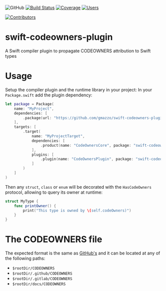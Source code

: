 ![GitHub](https://img.shields.io/github/license/gmazzo/swift-codeowners-plugin)
[![Build Status](https://github.com/gmazzo/swift-codeowners-plugin/actions/workflows/ci-cd.yaml/badge.svg)](https://github.com/gmazzo/swift-codeowners-plugin/actions/workflows/ci-cd.yaml)
[![Coverage](https://codecov.io/gh/gmazzo/swift-codeowners-plugin/branch/main/graph/badge.svg?token=ExYkP1Q9oE)](https://codecov.io/gh/gmazzo/swift-codeowners-plugin)
[![Users](https://img.shields.io/badge/users_by-Sourcegraph-purple)](https://sourcegraph.com/search?q=content:gmazzo/swift-codeowners-plugin+-repo:github.com/gmazzo/swift-codeowners-plugin)

[![Contributors](https://contrib.rocks/image?repo=gmazzo/swift-codeowners-plugin)](https://github.com/gmazzo/swift-codeowners-plugin/graphs/contributors)

# swift-codeowners-plugin

A Swift compiler plugin to propagate CODEOWNERS attribution to Swift types

# Usage

Setup the compiler plugin and the runtime library in your project: 
In your `Package.swift` add the plugin dependency:

```swift
let package = Package(
    name: "MyProject",
    dependencies: [
        .package(url: "https://github.com/gmazzo/swift-codeowners-plugin", from: "0.1.0"),
    ],
    targets: [
        .target(
            name: "MyProjectTarget", 
            dependencies: [
                .product(name: "CodeOwnersCore", package: "swift-codeowners-plugin")
            ],
            plugins: [
                .plugin(name: "CodeOwnersPlugin", package: "swift-codeowners-plugin")
            ]
        )
    ]
)
```

Then any `struct`, `class` or `enum` will be decorated with the `HasCodeOwners` protocol, allowing to query its owner at runtime:

```swift
struct MyType {
    func printOwner() {
        print("This type is owned by \(self.codeOwners)")
    }
}
```

# The CODEOWNERS file

The expected format is the same
as [GitHub's](https://docs.github.com/en/repositories/managing-your-repositorys-settings-and-features/customizing-your-repository/about-code-owners#codeowners-syntax)
and it can be located at any of the following paths:

- `$rootDir/CODEOWNERS`
- `$rootDir/.github/CODEOWNERS`
- `$rootDir/.gitlab/CODEOWNERS`
- `$rootDir/docs/CODEOWNERS`
